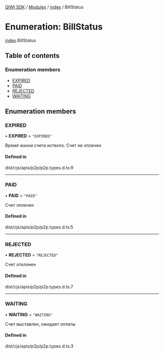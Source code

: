 [QIWI SDK](../README.md) / [Modules](../modules.md) / [index](../modules/index.md) / BillStatus

# Enumeration: BillStatus

[index](../modules/index.md).BillStatus

## Table of contents

### Enumeration members

- [EXPIRED](index.BillStatus.md#expired)
- [PAID](index.BillStatus.md#paid)
- [REJECTED](index.BillStatus.md#rejected)
- [WAITING](index.BillStatus.md#waiting)

## Enumeration members

### EXPIRED

• **EXPIRED** = `"EXPIRED"`

Время жизни счета истекло. Счет не оплачен

#### Defined in

dist/cjs/apis/p2p/p2p.types.d.ts:9

___

### PAID

• **PAID** = `"PAID"`

Счет оплачен

#### Defined in

dist/cjs/apis/p2p/p2p.types.d.ts:5

___

### REJECTED

• **REJECTED** = `"REJECTED"`

Счет отклонен

#### Defined in

dist/cjs/apis/p2p/p2p.types.d.ts:7

___

### WAITING

• **WAITING** = `"WAITING"`

Счет выставлен, ожидает оплаты

#### Defined in

dist/cjs/apis/p2p/p2p.types.d.ts:3
